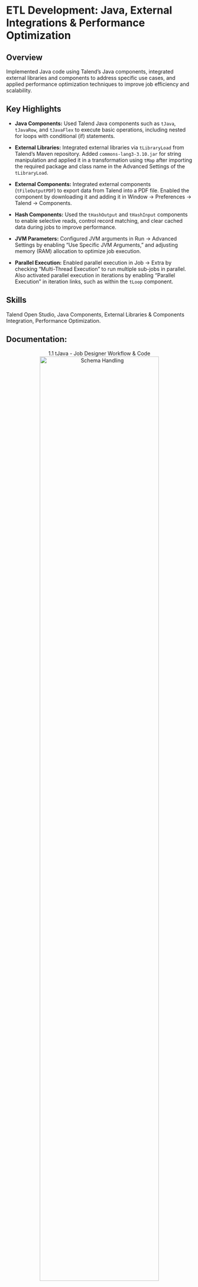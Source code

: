 <h1>ETL Development: Java, External Integrations & Performance Optimization</h1>


<h2>Overview</h2>
Implemented Java code using Talend’s Java components, integrated external libraries and components to address specific use cases, and applied performance optimization techniques to improve job efficiency and scalability.
<br />


<h2>Key Highlights</h2>

- **Java Components:** Used Talend Java components such as `tJava`, `tJavaRow`, and `tJavaFlex` to execute basic operations, including nested for loops with conditional (if) statements.  

- **External Libraries:** Integrated external libraries via `tLibraryLoad` from Talend’s Maven repository. Added `commons-lang3-3.10.jar` for string manipulation and applied it in a transformation using `tMap` after importing the required package and class name in the Advanced Settings of the `tLibraryLoad`.

- **External Components:** Integrated external components (`tFileOutputPDF`) to export data from Talend into a PDF file. Enabled the component by downloading it and adding it in Window → Preferences → Talend → Components. 

- **Hash Components:** Used the `tHashOutput` and `tHashInput` components to enable selective reads, control record matching, and clear cached data during jobs to improve performance.

- **JVM Parameters:** Configured JVM arguments in Run → Advanced Settings by enabling “Use Specific JVM Arguments,” and adjusting memory (RAM) allocation to optimize job execution. 

- **Parallel Execution:** Enabled parallel execution in Job → Extra by checking “Multi-Thread Execution” to run multiple sub-jobs in parallel. Also activated parallel execution in iterations by enabling “Parallel Execution” in iteration links, such as within the `tLoop` component.

<h2>Skills </h2>

Talend Open Studio, Java Components, External Libraries & Components Integration, Performance Optimization.

<h2>Documentation:</h2>

<p align="center">
1.1 tJava - Job Designer Workflow & Code <br/>
<img src="https://github.com/user-attachments/assets/71698659-2f56-4a32-8b1d-4ea4511f56f6" height="80%" width="80%" alt="Schema Handling"/>
<br />
<br />
1.2 tJavaRow - Job Designer Workflow & Code  <br/>
<img src="https://github.com/user-attachments/assets/67f06533-54b9-474f-90f3-0bdb58901da4" height="80%" width="80%" alt="Disk Sanitization Steps"/>
<br />
<br />
1.3 tJavaFlex - Job Designer Workflow <br/>
<img src="https://github.com/user-attachments/assets/45538be4-534d-44c4-92d2-16b94bc5690e" height="80%" width="80%" alt="Disk Sanitization Steps"/>
<br />
<br />
1.4 tJavaFlex - Code  <br/>
<img src="https://github.com/user-attachments/assets/6218c44e-ff1a-43d9-85da-ad3a8078fe53" height="80%" width="80%" alt="Disk Sanitization Steps"/>
<br />
<br />
2.1 External Libraries - Job Designer Workflow  <br/>
<img src="https://github.com/user-attachments/assets/fae9f7be-bf02-49a5-bbc6-163745d5710a" height="80%" width="80%" alt="Disk Sanitization Steps"/>
<br />
<br />
2.2 External Libraries - tMap Mapping Configuration  <br/>
<img src="https://github.com/user-attachments/assets/1e9a8c06-69aa-4484-9dfe-e9134d1d4968" height="80%" width="80%" alt="Disk Sanitization Steps"/>
<br />
<br />
3.1 External Components - Job Designer Workflow  <br/>
<img src="https://github.com/user-attachments/assets/651a5c55-0f46-4ef5-8a94-758c0365a175" height="80%" width="80%" alt="Disk Sanitization Steps"/>
<br />
<br />
3.2 External Components - Importing & Configuration  <br/>
<img src="https://github.com/user-attachments/assets/d8426523-a17b-40e8-8506-769ac5578a07" height="80%" width="80%" alt="Disk Sanitization Steps"/>
<br />
<br />
4.1 Hash Components - Job Designer Workflow  <br/>
<img src="https://github.com/user-attachments/assets/db92f734-2fd3-4f73-9fcd-140fe8b7a306" height="80%" width="80%" alt="Disk Sanitization Steps"/>
<br />
<br />
4.2 Hash Components - Data Output Results  <br/>
<img src="https://github.com/user-attachments/assets/e8a6160c-c1b6-46ba-9e9f-f57f4829fe36" height="80%" width="80%" alt="Disk Sanitization Steps"/>
<br />
<br />
5.1 JVM Parameters - Job Designer Workflow & Settings <br/>
<img src="https://github.com/user-attachments/assets/05c2a8c0-7ac2-454e-996d-72eda75eb41e" height="80%" width="80%" alt="Disk Sanitization Steps"/>
<br />
<br />
6.1 Parallel Execution - Job Designer Workflow & Settings  <br/>
<img src="https://github.com/user-attachments/assets/8a18ce74-ba84-43ba-aba7-1a9a41262e85" height="80%" width="80%" alt="Disk Sanitization Steps"/>
<br />
<br />
</p>

<!--
 ```diff
- text in red
+ text in green
! text in orange
# text in gray
@@ text in purple (and bold)@@
```
--!>

